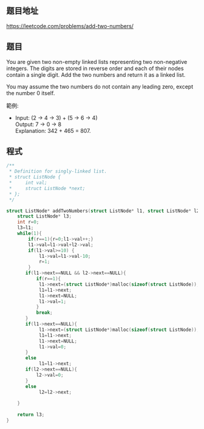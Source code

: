 ## 题目地址

https://leetcode.com/problems/add-two-numbers/

## 题目

You are given two non-empty linked lists representing two non-negative integers. The digits are stored in reverse order and each of their nodes contain a single digit. Add the two numbers and return it as a linked list.     

You may assume the two numbers do not contain any leading zero, except the number 0 itself.

範例:

* Input: (2 -> 4 -> 3) + (5 -> 6 -> 4)    
  Output: 7 -> 0 -> 8     
  Explanation: 342 + 465 = 807.     

## 程式
```c
/**
 * Definition for singly-linked list.
 * struct ListNode {
 *     int val;
 *     struct ListNode *next;
 * };
 */

struct ListNode* addTwoNumbers(struct ListNode* l1, struct ListNode* l2){
    struct ListNode* l3;
    int r=0;
    l3=l1;
    while(1){
        if(r==1){r=0;l1->val++;}
        l1->val=l1->val+l2->val;
        if(l1->val>=10) {
            l1->val=l1->val-10;
            r=1;
        }
       if(l1->next==NULL && l2->next==NULL){
           if(r==1){
            l1->next=(struct ListNode*)malloc(sizeof(struct ListNode));
            l1=l1->next;
            l1->next=NULL;
            l1->val=1;
           }
           break;
       }
       if(l1->next==NULL){
            l1->next=(struct ListNode*)malloc(sizeof(struct ListNode));
            l1=l1->next;
            l1->next=NULL;
            l1->val=0;
       }
       else
            l1=l1->next;
       if(l2->next==NULL){
           l2->val=0;
       }
       else
            l2=l2->next;      
       
    }
        
    return l3;
}
```

